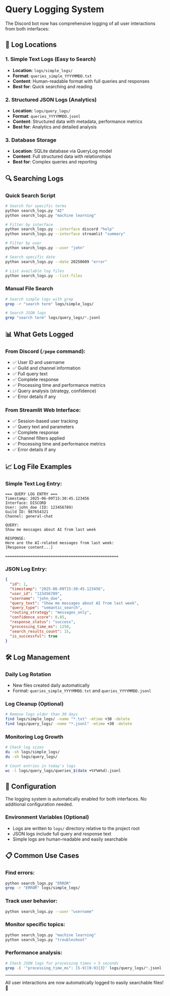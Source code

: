 # Query Logging System

The Discord bot now has comprehensive logging of all user interactions from both interfaces:

## 📁 Log Locations

### 1. Simple Text Logs (Easy to Search)
- **Location**: `logs/simple_logs/`
- **Format**: `queries_simple_YYYYMMDD.txt`
- **Content**: Human-readable format with full queries and responses
- **Best for**: Quick searching and reading

### 2. Structured JSON Logs (Analytics)
- **Location**: `logs/query_logs/`
- **Format**: `queries_YYYYMMDD.jsonl`
- **Content**: Structured data with metadata, performance metrics
- **Best for**: Analytics and detailed analysis

### 3. Database Storage
- **Location**: SQLite database via QueryLog model
- **Content**: Full structured data with relationships
- **Best for**: Complex queries and reporting

## 🔍 Searching Logs

### Quick Search Script
```bash
# Search for specific terms
python search_logs.py "AI"
python search_logs.py "machine learning"

# Filter by interface
python search_logs.py --interface discord "help"
python search_logs.py --interface streamlit "summary"

# Filter by user
python search_logs.py --user "john" 

# Search specific date
python search_logs.py --date 20250609 "error"

# List available log files
python search_logs.py --list-files
```

### Manual File Search
```bash
# Search simple logs with grep
grep -r "search term" logs/simple_logs/

# Search JSON logs
grep "search term" logs/query_logs/*.jsonl
```

## 📊 What Gets Logged

### From Discord (`/pepe` command):
- ✅ User ID and username
- ✅ Guild and channel information  
- ✅ Full query text
- ✅ Complete response
- ✅ Processing time and performance metrics
- ✅ Query analysis (strategy, confidence)
- ✅ Error details if any

### From Streamlit Web Interface:
- ✅ Session-based user tracking
- ✅ Query text and parameters
- ✅ Complete response
- ✅ Channel filters applied
- ✅ Processing time and performance metrics
- ✅ Error details if any

## 📈 Log File Examples

### Simple Text Log Entry:
```
=== QUERY LOG ENTRY ===
Timestamp: 2025-06-09T15:30:45.123456
Interface: DISCORD
User: john_doe (ID: 123456789)
Guild ID: 987654321
Channel: general-chat

QUERY:
Show me messages about AI from last week

RESPONSE:
Here are the AI-related messages from last week:
[Response content...]

==================================================
```

### JSON Log Entry:
```json
{
  "id": 1,
  "timestamp": "2025-06-09T15:30:45.123456",
  "user_id": "123456789",
  "username": "john_doe",
  "query_text": "Show me messages about AI from last week",
  "query_type": "semantic_search",
  "routing_strategy": "messages_only",
  "confidence_score": 0.85,
  "response_status": "success",
  "processing_time_ms": 1250,
  "search_results_count": 15,
  "is_successful": true
}
```

## 🛠️ Log Management

### Daily Log Rotation
- New files created daily automatically
- Format: `queries_simple_YYYYMMDD.txt` and `queries_YYYYMMDD.jsonl`

### Log Cleanup (Optional)
```bash
# Remove logs older than 30 days
find logs/simple_logs/ -name "*.txt" -mtime +30 -delete
find logs/query_logs/ -name "*.jsonl" -mtime +30 -delete
```

### Monitoring Log Growth
```bash
# Check log sizes
du -sh logs/simple_logs/
du -sh logs/query_logs/

# Count entries in today's logs
wc -l logs/query_logs/queries_$(date +%Y%m%d).jsonl
```

## 🔧 Configuration

The logging system is automatically enabled for both interfaces. No additional configuration needed.

### Environment Variables (Optional)
- Logs are written to `logs/` directory relative to the project root
- JSON logs include full query and response text
- Simple logs are human-readable and easily searchable

## 📋 Common Use Cases

### Find errors:
```bash
python search_logs.py "ERROR"
grep -r "ERROR" logs/simple_logs/
```

### Track user behavior:
```bash
python search_logs.py --user "username"
```

### Monitor specific topics:
```bash
python search_logs.py "machine learning"
python search_logs.py "troubleshoot"
```

### Performance analysis:
```bash
# Check JSON logs for processing times > 5 seconds
grep -E '"processing_time_ms": [5-9][0-9]{3}' logs/query_logs/*.jsonl
```

---

All user interactions are now automatically logged to easily searchable files! 🎉
